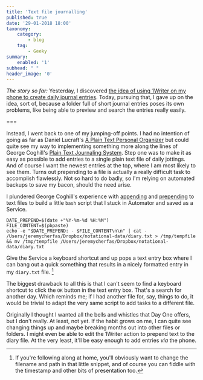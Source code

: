 ```yaml
---
title: 'Text file journalling'
published: true
date: '29-01-2018 18:00'
taxonomy:
    category:
        - blog
    tag:
        - Geeky
summary:
    enabled: '1'
subhead: " "
header_image: '0'
---
```


*The story so far:* Yesterday, I discovered <a class="u-in-reply-to" href="https://www.jeremycherfas.net/blog/no-need-for-a-journalling-app">the idea of using 1Writer on my phone to create daily journal entries</a >. Today, pursuing that, I gave up on the idea, sort of, because a folder full of short journal entries poses its own problems, like being able to preview and search the entries really easily.

===

Instead, I went back to one of my jumping-off points. I had no intention of going as far as Daniel Lucraft's <a class="u-in-reply-to" href="http://danlucraft.com/blog/2008/04/plain-text-organizer/" >A Plain Text Personal Organizer</a > but could quite see my way to implementing something more along the lines of George Coghill's <a class="u-in-reply-to" href="https://georgecoghill.wordpress.com/plain-text/" >Plain Text Journaling System</a >. Step one was to make it as easy as possible to add entries to a single plain text file of daily jottings. And of course I want the newest entries at the top, where I am most likely to see them. Turns out prepending to a file is actually a really difficult task to accomplish flawlessly. Not so hard to do badly, so I'm relying on automated backups to save my bacon, should the need arise. 

I plundered George Coghill's experience with <a class="u-in-reply-to" href="https://georgecoghill.wordpress.com/2013/03/22/append-text-file-with-hazel-automator-shell-scripts/" >appending</a > and <a class="u-in-reply-to" href="https://georgecoghill.wordpress.com/2017/12/30/prepend-text-file-with-automator-shell-scripts/" >prepending</a > to text files to build a little `bash` script that I stuck in Automator and saved as a Service.

````
DATE_PREPEND=$(date +"%Y-%m-%d %H:%M")
FILE_CONTENT=$(pbpaste)
echo -e "$DATE_PREPEND: - $FILE_CONTENT\n\n" | cat - /Users/jeremycherfas/Dropbox/notational-data/diary.txt > /tmp/tempfile && mv /tmp/tempfile /Users/jeremycherfas/Dropbox/notational-data/diary.txt
````

Give the Service a keyboard shortcut and up pops a text entry box where I can bang out a quick something that results in a nicely formatted entry in my `diary.txt` file. [^1]

The biggest drawback to all this is that I can't seem to find a keyboard shortcut to click the `OK` button in the text entry box. That's a search for another day. Which reminds me; if I had another file for, say, things to do, it would be trivial to adapt the very same script to add tasks to a different file.

[^1]: If you're following along at home, you'll obviously want to change the filename and path in that little snippet, and of course you can fiddle with the timestamp and other bits of presentation too.

Originally I thought I wanted all the bells and whistles that Day One offers, but I don't really. At least, not yet. If the habit grows on me, I can quite see changing things up and maybe breaking months out into other files or folders. I might even be able to edit the 1Writer action to prepend text to the diary file. At the very least, it'll be easy enough to add entries *via* the phone.
